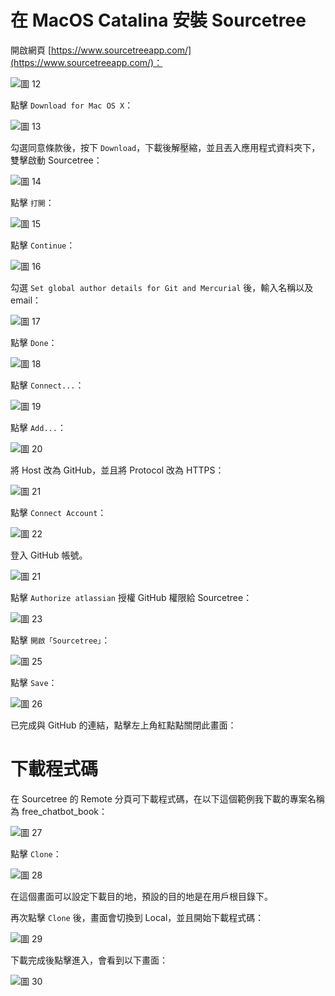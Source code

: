 # 在 MacOS Catalina 安裝 Sourcetree

開啟網頁 [https://www.sourcetreeapp.com/](https://www.sourcetreeapp.com/)：

![圖 12](../images/mac_dev/sourcetree/20211116022329.png)  

點擊 `Download for Mac OS X`：

![圖 13](../images/mac_dev/sourcetree/20211116022340.png)  

勾選同意條款後，按下 `Download`，下載後解壓縮，並且丟入應用程式資料夾下，雙擊啟動 Sourcetree：

![圖 14](../images/mac_dev/sourcetree/20211116022518.png)  

點擊 `打開`：

![圖 15](../images/mac_dev/sourcetree/20211116022525.png)  

點擊 `Continue`：

![圖 16](../images/mac_dev/sourcetree/20211116022531.png)  

勾選 `Set global author details for Git and Mercurial` 後，輸入名稱以及 email：

![圖 17](../images/mac_dev/sourcetree/20211116022538.png)  

點擊 `Done`：

![圖 18](../images/mac_dev/sourcetree/20211116022544.png)  

點擊 `Connect...`：

![圖 19](../images/mac_dev/sourcetree/20211116022552.png)  

點擊 `Add...`：

![圖 20](../images/mac_dev/sourcetree/20211116022606.png)  

將 Host 改為 GitHub，並且將 Protocol 改為 HTTPS：

![圖 21](../images/mac_dev/sourcetree/20211116022610.png)  

點擊 `Connect Account`：


![圖 22](../images/mac_dev/sourcetree/20211116022636.png)  

登入 GitHub 帳號。

![圖 21](../images/windows_dev/sourcetree/854789da977a23da8ae7ab74eed708e01d785976f0caadb5d6fbefeda3b5330a.png)  

點擊 `Authorize atlassian` 授權 GitHub 權限給 Sourcetree：

![圖 23](../images/mac_dev/sourcetree/20211116022640.png)  

點擊 `開啟「Sourcetree」`：

![圖 25](../images/mac_dev/sourcetree/20211116022756.png)  

點擊 `Save`：

![圖 26](../images/mac_dev/sourcetree/20211116022827.png)  

已完成與 GitHub 的連結，點擊左上角紅點點關閉此畫面：

# 下載程式碼

在 Sourcetree 的 Remote 分頁可下載程式碼，在以下這個範例我下載的專案名稱為 free_chatbot_book：

![圖 27](../images/mac_dev/sourcetree/20211116022833.png)  

點擊 `Clone`：

![圖 28](../images/mac_dev/sourcetree/20211116022840.png)  

在這個畫面可以設定下載目的地，預設的目的地是在用戶根目錄下。

再次點擊 `Clone` 後，畫面會切換到 Local，並且開始下載程式碼：

![圖 29](../images/mac_dev/sourcetree/20211116022855.png)  

下載完成後點擊進入，會看到以下畫面：

![圖 30](../images/mac_dev/sourcetree/20211116022859.png)  

